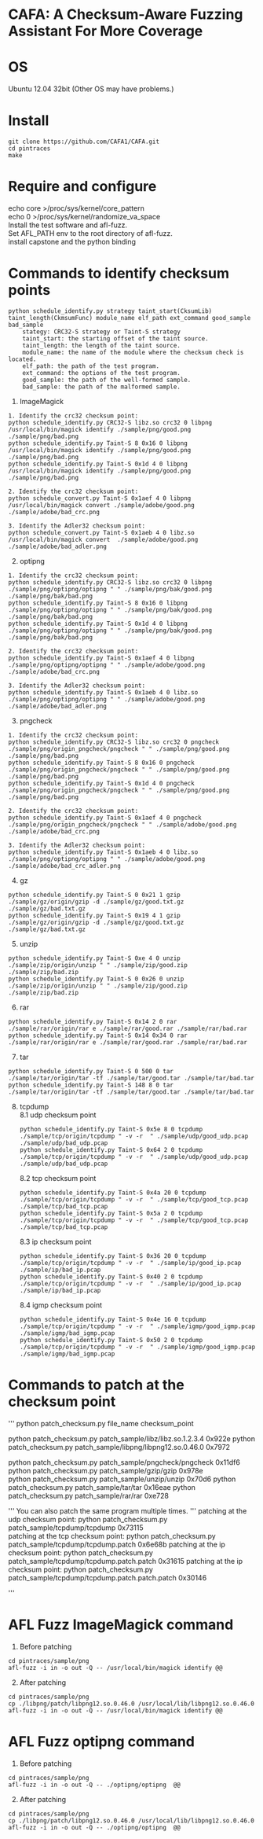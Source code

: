 # CAFA: A Checksum-Aware Fuzzing Assistant For More Coverage

# OS
Ubuntu 12.04 32bit (Other OS may have problems.)

# Install
```
git clone https://github.com/CAFA1/CAFA.git  
cd pintraces  
make 
``` 

# Require and configure
echo core >/proc/sys/kernel/core_pattern    
echo 0 >/proc/sys/kernel/randomize_va_space    
Install the test software and afl-fuzz.  
Set  AFL_PATH env to the root directory of afl-fuzz.  
install capstone and the python binding
  

# Commands to identify checksum points
```
python schedule_identify.py strategy taint_start(CksumLib) taint_length(CkmsumFunc) module_name elf_path ext_command good_sample bad_sample
    stategy: CRC32-S strategy or Taint-S strategy
    taint_start: the starting offset of the taint source.
    taint_length: the length of the taint source.
    module_name: the name of the module where the checksum check is located.
    elf_path: the path of the test program.
    ext_command: the options of the test program.
    good_sample: the path of the well-formed sample.
    bad_sample: the path of the malformed sample.
```
1. ImageMagick   
```
1. Identify the crc32 checksum point:
python schedule_identify.py CRC32-S libz.so crc32 0 libpng /usr/local/bin/magick identify ./sample/png/good.png ./sample/png/bad.png    
python schedule_identify.py Taint-S 8 0x16 0 libpng /usr/local/bin/magick identify ./sample/png/good.png ./sample/png/bad.png
python schedule_identify.py Taint-S 0x1d 4 0 libpng /usr/local/bin/magick identify ./sample/png/good.png ./sample/png/bad.png

2. Identify the crc32 checksum point:
python schedule_convert.py Taint-S 0x1aef 4 0 libpng /usr/local/bin/magick convert ./sample/adobe/good.png ./sample/adobe/bad_crc.png 

3. Identify the Adler32 checksum point:
python schedule_convert.py Taint-S 0x1aeb 4 0 libz.so /usr/local/bin/magick convert  ./sample/adobe/good.png ./sample/adobe/bad_adler.png 

```
2. optipng  
```
1. Identify the crc32 checksum point:
python schedule_identify.py CRC32-S libz.so crc32 0 libpng ./sample/png/optipng/optipng " " ./sample/png/bak/good.png ./sample/png/bak/bad.png
python schedule_identify.py Taint-S 8 0x16 0 libpng ./sample/png/optipng/optipng " " ./sample/png/bak/good.png ./sample/png/bak/bad.png
python schedule_identify.py Taint-S 0x1d 4 0 libpng ./sample/png/optipng/optipng " " ./sample/png/bak/good.png ./sample/png/bak/bad.png

2. Identify the crc32 checksum point:
python schedule_identify.py Taint-S 0x1aef 4 0 libpng ./sample/png/optipng/optipng " " ./sample/adobe/good.png ./sample/adobe/bad_crc.png 

3. Identify the Adler32 checksum point:
python schedule_identify.py Taint-S 0x1aeb 4 0 libz.so ./sample/png/optipng/optipng " " ./sample/adobe/good.png ./sample/adobe/bad_adler.png 

```
3. pngcheck   
```
1. Identify the crc32 checksum point:
python schedule_identify.py CRC32-S libz.so crc32 0 pngcheck ./sample/png/origin_pngcheck/pngcheck " " ./sample/png/good.png ./sample/png/bad.png  
python schedule_identify.py Taint-S 8 0x16 0 pngcheck ./sample/png/origin_pngcheck/pngcheck " " ./sample/png/good.png ./sample/png/bad.png 
python schedule_identify.py Taint-S 0x1d 4 0 pngcheck ./sample/png/origin_pngcheck/pngcheck " " ./sample/png/good.png ./sample/png/bad.png 

2. Identify the crc32 checksum point:
python schedule_identify.py Taint-S 0x1aef 4 0 pngcheck ./sample/png/origin_pngcheck/pngcheck " " ./sample/adobe/good.png ./sample/adobe/bad_crc.png 

3. Identify the Adler32 checksum point:
python schedule_identify.py Taint-S 0x1aeb 4 0 libz.so ./sample/png/optipng/optipng " " ./sample/adobe/good.png ./sample/adobe/bad_crc_adler.png 

```

4. gz  
```
python schedule_identify.py Taint-S 0 0x21 1 gzip ./sample/gz/origin/gzip -d ./sample/gz/good.txt.gz ./sample/gz/bad.txt.gz 
python schedule_identify.py Taint-S 0x19 4 1 gzip ./sample/gz/origin/gzip -d ./sample/gz/good.txt.gz ./sample/gz/bad.txt.gz 

``` 
 
5. unzip  
``` 
python schedule_identify.py Taint-S 0xe 4 0 unzip ./sample/zip/origin/unzip " " ./sample/zip/good.zip ./sample/zip/bad.zip
python schedule_identify.py Taint-S 0 0x26 0 unzip ./sample/zip/origin/unzip " " ./sample/zip/good.zip ./sample/zip/bad.zip
```

6. rar
```
python schedule_identify.py Taint-S 0x14 2 0 rar ./sample/rar/origin/rar e ./sample/rar/good.rar ./sample/rar/bad.rar 
python schedule_identify.py Taint-S 0x14 0x34 0 rar ./sample/rar/origin/rar e ./sample/rar/good.rar ./sample/rar/bad.rar 

``` 

7. tar
```
python schedule_identify.py Taint-S 0 500 0 tar ./sample/tar/origin/tar -tf ./sample/tar/good.tar ./sample/tar/bad.tar  
python schedule_identify.py Taint-S 148 8 0 tar ./sample/tar/origin/tar -tf ./sample/tar/good.tar ./sample/tar/bad.tar  

``` 

8. tcpdump  
    8.1 udp checksum point  
    ```
    python schedule_identify.py Taint-S 0x5e 8 0 tcpdump ./sample/tcp/origin/tcpdump " -v -r  " ./sample/udp/good_udp.pcap ./sample/udp/bad_udp.pcap 
    python schedule_identify.py Taint-S 0x64 2 0 tcpdump ./sample/tcp/origin/tcpdump " -v -r  " ./sample/udp/good_udp.pcap ./sample/udp/bad_udp.pcap 
    ``` 
    8.2 tcp checksum point  
    ```
    python schedule_identify.py Taint-S 0x4a 20 0 tcpdump ./sample/tcp/origin/tcpdump " -v -r  " ./sample/tcp/good_tcp.pcap ./sample/tcp/bad_tcp.pcap 
    python schedule_identify.py Taint-S 0x5a 2 0 tcpdump ./sample/tcp/origin/tcpdump " -v -r  " ./sample/tcp/good_tcp.pcap ./sample/tcp/bad_tcp.pcap 
    ```
    8.3 ip checksum point  
    ```
    python schedule_identify.py Taint-S 0x36 20 0 tcpdump ./sample/tcp/origin/tcpdump " -v -r  " ./sample/ip/good_ip.pcap ./sample/ip/bad_ip.pcap  
    python schedule_identify.py Taint-S 0x40 2 0 tcpdump ./sample/tcp/origin/tcpdump " -v -r  " ./sample/ip/good_ip.pcap ./sample/ip/bad_ip.pcap 
    ```
    8.4 igmp checksum point  
    ```
    python schedule_identify.py Taint-S 0x4e 16 0 tcpdump ./sample/tcp/origin/tcpdump " -v -r  " ./sample/igmp/good_igmp.pcap ./sample/igmp/bad_igmp.pcap 
    python schedule_identify.py Taint-S 0x50 2 0 tcpdump ./sample/tcp/origin/tcpdump " -v -r  " ./sample/igmp/good_igmp.pcap ./sample/igmp/bad_igmp.pcap 
    ``` 
# Commands to patch at the checksum point  
'''
python patch_checksum.py file_name checksum_point  

python patch_checksum.py patch_sample/libz/libz.so.1.2.3.4 0x922e
python patch_checksum.py patch_sample/libpng/libpng12.so.0.46.0 0x7972  
   
python patch_checksum.py patch_sample/pngcheck/pngcheck 0x11df6    
python patch_checksum.py patch_sample/gzip/gzip 0x978e  
python patch_checksum.py patch_sample/unzip/unzip 0x70d6
python patch_checksum.py patch_sample/tar/tar 0x16eae
python patch_checksum.py patch_sample/rar/rar 0xe728 

'''
You can also patch the same program multiple times.
'''
patching at the udp checksum point:
python patch_checksum.py patch_sample/tcpdump/tcpdump 0x73115  
patching at the tcp checksum point:
python patch_checksum.py patch_sample/tcpdump/tcpdump.patch 0x6e68b
patching at the ip checksum point:
python patch_checksum.py patch_sample/tcpdump/tcpdump.patch.patch 0x31615
patching at the ip checksum point:
python patch_checksum.py patch_sample/tcpdump/tcpdump.patch.patch.patch 0x30146

'''

# AFL Fuzz ImageMagick command
1. Before patching  
```
cd pintraces/sample/png  
afl-fuzz -i in -o out -Q -- /usr/local/bin/magick identify @@  
```
2. After patching  
```
cd pintraces/sample/png  
cp ./libpng/patch/libpng12.so.0.46.0 /usr/local/lib/libpng12.so.0.46.0    
afl-fuzz -i in -o out -Q -- /usr/local/bin/magick identify @@  
``` 
# AFL Fuzz optipng command
1. Before patching  
```
cd pintraces/sample/png  
afl-fuzz -i in -o out -Q -- ./optipng/optipng  @@  
```
2. After patching  
```
cd pintraces/sample/png  
cp ./libpng/patch/libpng12.so.0.46.0 /usr/local/lib/libpng12.so.0.46.0    
afl-fuzz -i in -o out -Q -- ./optipng/optipng  @@   
``` 
